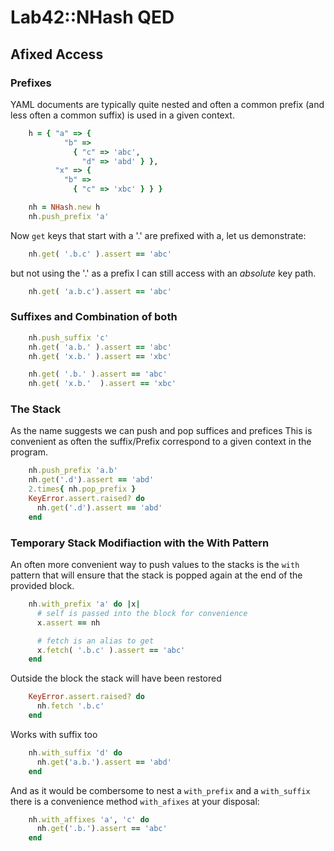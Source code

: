 
# Lab42::NHash QED 

## Afixed Access


### Prefixes

YAML documents are typically quite nested and often
a common prefix (and less often a common suffix) is
used in a given context.

```ruby
    h = { "a" => { 
            "b" => 
              { "c" => 'abc',
                "d" => 'abd' } },
          "x" => {
            "b" =>
              { "c" => 'xbc' } } }

    nh = NHash.new h
    nh.push_prefix 'a'

```

Now `get` keys that start with a '.' are prefixed with a, let us demonstrate:

```ruby
    nh.get( '.b.c' ).assert == 'abc'
```

but not using the '.' as a prefix I can still access with an _absolute_ key path.

```ruby
    nh.get( 'a.b.c').assert == 'abc'
```

### Suffixes and Combination of both

```ruby
    nh.push_suffix 'c'
    nh.get( 'a.b.' ).assert == 'abc'
    nh.get( 'x.b.' ).assert == 'xbc'

    nh.get( '.b.' ).assert == 'abc'
    nh.get( 'x.b.'  ).assert == 'xbc'
```


### The Stack

As the name suggests we can push and pop suffices and prefices
This is convenient as often the suffix/Prefix correspond to
a given context in the program.

```ruby
    nh.push_prefix 'a.b'
    nh.get('.d').assert == 'abd'
    2.times{ nh.pop_prefix }
    KeyError.assert.raised? do
      nh.get('.d').assert == 'abd'
    end
```

### Temporary Stack Modifiaction with the With Pattern

An often more convenient way to push values to the stacks is the `with` pattern that will
ensure that the stack is popped again at the end of the provided block.


```ruby
    nh.with_prefix 'a' do |x|
      # self is passed into the block for convenience
      x.assert == nh

      # fetch is an alias to get
      x.fetch( '.b.c' ).assert == 'abc'
    end
```

Outside the block the stack will have been restored

```ruby
    KeyError.assert.raised? do
      nh.fetch '.b.c'
    end
```

Works with suffix too

```ruby
    nh.with_suffix 'd' do
      nh.get('a.b.').assert == 'abd'
    end
```

And as it would be combersome to nest a `with_prefix` and a `with_suffix` there is a convenience method
`with_afixes` at your disposal:

```ruby
    nh.with_affixes 'a', 'c' do
      nh.get('.b.').assert == 'abc'
    end
```



